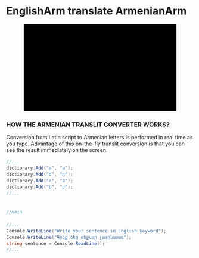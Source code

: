 # EnglishArm translate ArmenianArm

<p align="center">
<img src="https://github.com/VanHakobyan/ProjectsGroup/blob/master/EnglishArmToArmeninArm/images/GIF.gif">
</p>

### HOW THE ARMENIAN TRANSLIT CONVERTER WORKS?

Conversion from Latin script to Armenian letters is performed in real time as you type. 
Advantage of this on-the-fly translit conversion is that you can see the result immediately on the screen.

```c#
//...
dictionary.Add("a", "ա");
dictionary.Add("d", "դ");
dictionary.Add("e", "ե");
dictionary.Add("b", "բ");
//...


//main

//...
Console.WriteLine("Write your sentence in English keyword");
Console.WriteLine("Գրեք ձեր տեքստը լատինատառ");
string sentence = Console.ReadLine();
//...
```

